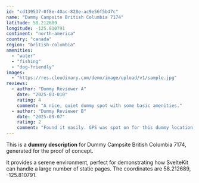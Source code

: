 ```yaml
---
id: "cd139537-0f8e-40ac-828e-ac9e56f5b47c"
name: "Dummy Campsite British Columbia 7174"
latitude: 58.212689
longitude: -125.810791
continent: "north-america"
country: "canada"
region: "british-columbia"
amenities:
  - "water"
  - "fishing"
  - "dog-friendly"
images:
  - "https://res.cloudinary.com/demo/image/upload/v1/sample.jpg"
reviews:
  - author: "Dummy Reviewer A"
    date: "2025-03-010"
    rating: 4
    comment: "A nice, quiet dummy spot with some basic amenities."
  - author: "Dummy Reviewer B"
    date: "2025-09-07"
    rating: 2
    comment: "Found it easily. GPS was spot on for this dummy location."
---
```


This is a **dummy description** for Dummy Campsite British Columbia 7174, generated for the proof of concept.

It provides a serene environment, perfect for demonstrating how SvelteKit can handle a large number of static pages. The coordinates are 58.212689, -125.810791.
